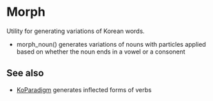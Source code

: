 # Morph

Utility for generating variations of Korean words.

- morph_noun() generates variations of nouns with particles applied based on whether the noun ends in a vowel or a consonent

## See also

- [KoParadigm](https://github.com/Kyubyong/KoParadigm) generates inflected forms of verbs
